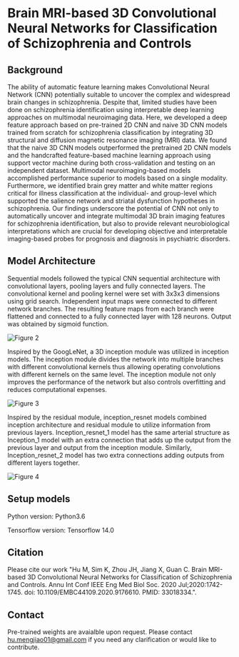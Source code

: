 # Brain MRI-based 3D Convolutional Neural Networks for Classification of Schizophrenia and Controls

## Background 

The ability of automatic feature learning makes Convolutional Neural Network (CNN) potentially suitable to uncover the complex and widespread brain changes in schizophrenia. Despite that, limited studies have been done on schizophrenia identification using interpretable deep learning approaches on multimodal neuroimaging data. Here, we developed a deep feature approach based on pre-trained 2D CNN and naive 3D CNN models trained from scratch for schizophrenia classification by integrating 3D structural and diffusion magnetic resonance imaging (MRI) data. We found that the naive 3D CNN models outperformed the pretrained 2D CNN models and the handcrafted feature-based machine learning approach using support vector machine during both cross-validation and testing on an independent dataset. Multimodal neuroimaging-based models accomplished performance superior to models based on a single modality. Furthermore, we identified brain grey matter and white matter regions critical for illness classification at the individual- and group-level which supported the salience network and striatal dysfunction hypotheses in schizophrenia. Our findings underscore the potential of CNN not only to automatically uncover and integrate multimodal 3D brain imaging features for schizophrenia identification, but also to provide relevant neurobiological interpretations which are crucial for developing objective and interpretable imaging-based probes for prognosis and diagnosis in psychiatric disorders.  

## Model Architecture

Sequential models followed the typical CNN sequential architecture with convolutional layers, pooling layers and fully connected layers. The convolutional kernel and pooling kernel were set with 3x3x3 dimensions using grid search. Independent input maps were connected to different network branches. The resulting feature maps from each branch were flattened and connected to a fully connected layer with 128 neurons. Output was obtained by sigmoid function.

![Figure 2](https://user-images.githubusercontent.com/44959050/120256340-7a855580-c2c0-11eb-8df4-da1e6345d81a.png)


Inspired by the GoogLeNet, a 3D inception module was utilized in inception models. The inception module divides the network into multiple branches with different convolutional kernels thus allowing operating convolutions with different kernels on the same level. The inception module not only improves the performance of the network but also controls overfitting and reduces computational expenses. 

![Figure 3](https://user-images.githubusercontent.com/44959050/120256514-eb2c7200-c2c0-11eb-957d-5c198e7b80a7.png)


Inspired by the residual module, inception_resnet models combined inception architecture and residual module to utilize information from previous layers. Inception_resnet_1 model has the same arterial structure as Inception_1 model with an extra connection that adds up the output from the previous layer and output from the inception module. Similarly, Inception_resnet_2 model has two extra connections adding outputs from different layers together. 

![Figure 4](https://user-images.githubusercontent.com/44959050/120256595-0e572180-c2c1-11eb-8aa5-ff9c9fc917dd.png)

## Setup models

Python version: Python3.6

Tensorflow version: Tensorflow 14.0

## Citation 

Please cite our work "Hu M, Sim K, Zhou JH, Jiang X, Guan C. Brain MRI-based 3D Convolutional Neural Networks for Classification of Schizophrenia and Controls. Annu Int Conf IEEE Eng Med Biol Soc. 2020 Jul;2020:1742-1745. doi: 10.1109/EMBC44109.2020.9176610. PMID: 33018334.". 

## Contact

Pre-trained weights are avaialble upon request. Please contact hu.mengjiao01@gmail.com if you need any clarification or would like to contribute. 


